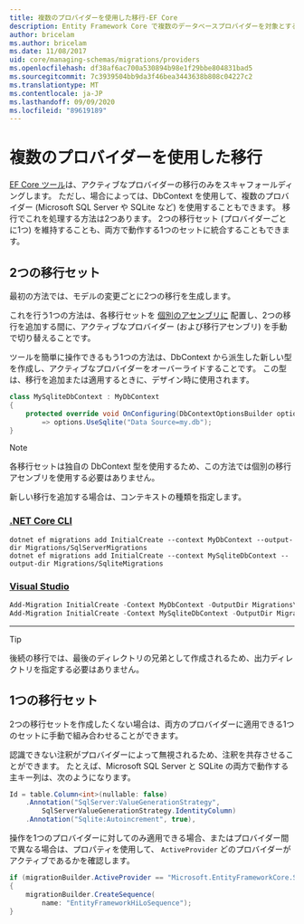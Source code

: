 ```yaml
---
title: 複数のプロバイダーを使用した移行-EF Core
description: Entity Framework Core で複数のデータベースプロバイダーを対象とする場合に、移行を使用してデータベーススキーマを管理する
author: bricelam
ms.author: bricelam
ms.date: 11/08/2017
uid: core/managing-schemas/migrations/providers
ms.openlocfilehash: df38af6ac700a530894b98e1f29bbe804831bad5
ms.sourcegitcommit: 7c3939504bb9da3f46bea3443638b808c04227c2
ms.translationtype: MT
ms.contentlocale: ja-JP
ms.lasthandoff: 09/09/2020
ms.locfileid: "89619189"
---
```

# <a name="migrations-with-multiple-providers"></a>複数のプロバイダーを使用した移行

[EF Core ツール][1]は、アクティブなプロバイダーの移行のみをスキャフォールディングします。 ただし、場合によっては、DbContext を使用して、複数のプロバイダー (Microsoft SQL Server や SQLite など) を使用することもできます。 移行でこれを処理する方法は2つあります。 2つの移行セット (プロバイダーごとに1つ) を維持することも、両方で動作する1つのセットに統合することもできます。

## <a name="two-migration-sets"></a>2つの移行セット

最初の方法では、モデルの変更ごとに2つの移行を生成します。

これを行う1つの方法は、各移行セットを [個別のアセンブリに][2] 配置し、2つの移行を追加する間に、アクティブなプロバイダー (および移行アセンブリ) を手動で切り替えることです。

ツールを簡単に操作できるもう1つの方法は、DbContext から派生した新しい型を作成し、アクティブなプロバイダーをオーバーライドすることです。 この型は、移行を追加または適用するときに、デザイン時に使用されます。

``` csharp
class MySqliteDbContext : MyDbContext
{
    protected override void OnConfiguring(DbContextOptionsBuilder options)
        => options.UseSqlite("Data Source=my.db");
}
```

> [!NOTE]
> 各移行セットは独自の DbContext 型を使用するため、この方法では個別の移行アセンブリを使用する必要はありません。

新しい移行を追加する場合は、コンテキストの種類を指定します。

### <a name="net-core-cli"></a>[.NET Core CLI](#tab/dotnet-core-cli)

```dotnetcli
dotnet ef migrations add InitialCreate --context MyDbContext --output-dir Migrations/SqlServerMigrations
dotnet ef migrations add InitialCreate --context MySqliteDbContext --output-dir Migrations/SqliteMigrations
```

### <a name="visual-studio"></a>[Visual Studio](#tab/vs)

``` powershell
Add-Migration InitialCreate -Context MyDbContext -OutputDir Migrations\SqlServerMigrations
Add-Migration InitialCreate -Context MySqliteDbContext -OutputDir Migrations\SqliteMigrations
```

***

> [!TIP]
> 後続の移行では、最後のディレクトリの兄弟として作成されるため、出力ディレクトリを指定する必要はありません。

## <a name="one-migration-set"></a>1つの移行セット

2つの移行セットを作成したくない場合は、両方のプロバイダーに適用できる1つのセットに手動で組み合わせることができます。

認識できない注釈がプロバイダーによって無視されるため、注釈を共存させることができます。 たとえば、Microsoft SQL Server と SQLite の両方で動作する主キー列は、次のようになります。

``` csharp
Id = table.Column<int>(nullable: false)
    .Annotation("SqlServer:ValueGenerationStrategy",
        SqlServerValueGenerationStrategy.IdentityColumn)
    .Annotation("Sqlite:Autoincrement", true),
```

操作を1つのプロバイダーに対してのみ適用できる場合、またはプロバイダー間で異なる場合は、プロパティを使用して、 `ActiveProvider` どのプロバイダーがアクティブであるかを確認します。

``` csharp
if (migrationBuilder.ActiveProvider == "Microsoft.EntityFrameworkCore.SqlServer")
{
    migrationBuilder.CreateSequence(
        name: "EntityFrameworkHiLoSequence");
}
```

  [1]: xref:core/miscellaneous/cli/index
  [2]: xref:core/managing-schemas/migrations/projects
